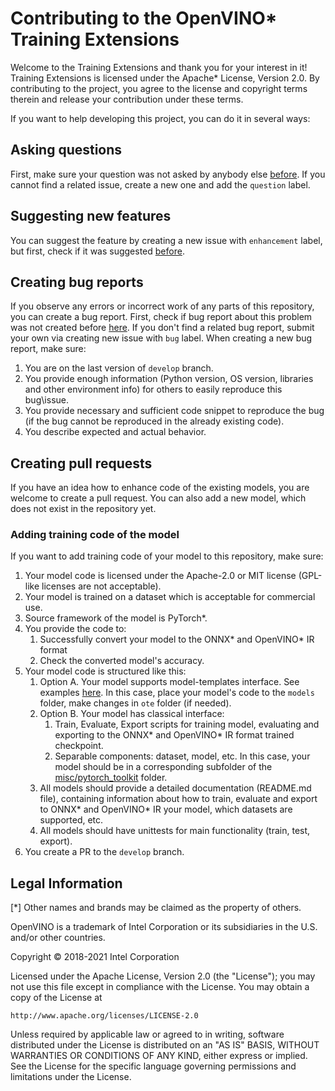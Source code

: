# Contributing to the OpenVINO\* Training Extensions

Welcome to the Training Extensions and thank you for your interest in it! Training Extensions is licensed under the Apache* License, Version 2.0. By contributing to the project, you agree to the license and copyright terms therein and release your contribution under these terms.

If you want to help developing this project, you can do it in several ways:

## Asking questions

First, make sure your question was not asked by anybody else [before](https://github.com/openvinotoolkit/training_extensions/issues?q=is%3Aissue+label%3Aquestion). If you cannot find a related issue, create a new one and add the `question` label.

## Suggesting new features

You can suggest the feature by creating a new issue with `enhancement` label, but first, check if it was suggested [before](https://github.com/openvinotoolkit/training_extensions/issues?q=is%3Aissue+label%3Aenhancement).

## Creating bug reports

If you observe any errors or incorrect work of any parts of this repository, you can create a bug report. First, check if bug report about this problem was not created before [here](https://github.com/openvinotoolkit/training_extensions/issues?q=is%3Aissue+label%3Abug). If you don't find a related bug report, submit your own via creating new issue with `bug` label.
When creating a new bug report, make sure:
1. You are on the last version of `develop` branch.
2. You provide enough information (Python version, OS version, libraries and other environment info) for others to easily reproduce this bug\issue.
3. You provide necessary and sufficient code snippet to reproduce the bug (if the bug cannot be reproduced in the already existing code).
4. You describe expected and actual behavior.

## Creating pull requests

If you have an idea how to enhance code of the existing models, you are welcome to create a pull request. You can also add a new model, which does not exist in the repository yet.

### Adding training code of the model

If you want to add training code of your model to this repository, make sure:
1. Your model code is licensed under the Apache-2.0 or MIT license (GPL-like licenses are not acceptable).
2. Your model is trained on a dataset which is acceptable for commercial use.
3. Source framework of the model is PyTorch\*.
4. You provide the code to:
   1. Successfully convert your model to the ONNX\* and OpenVINO\* IR format
   2. Check the converted model's accuracy.
5. Your model code is structured like this:
   1. Option A. Your model supports model-templates interface. See examples [here](https://github.com/openvinotoolkit/training_extensions/tree/develop/models). In this case, place your model's code to the `models` folder, make changes in `ote` folder (if needed).
   2. Option B. Your model has classical interface:
      1. Train, Evaluate, Export scripts for training model, evaluating and exporting to the ONNX\*  and OpenVINO\* IR format trained checkpoint.
      2. Separable components: dataset, model, etc.
      In this case, your model should be in a corresponding subfolder of the [misc/pytorch_toolkit](https://github.com/openvinotoolkit/training_extensions/tree/develop/misc/pytorch_toolkit) folder.
   3. All models should provide a detailed documentation (README.md file), containing information about how to train, evaluate and export to ONNX\* and OpenVINO\* IR your model, which datasets are supported, etc.
   4. All models should have unittests for main functionality (train, test, export).
6. You create a PR to the `develop` branch.

## Legal Information

[\*] Other names and brands may be claimed as the property of others.

OpenVINO is a trademark of Intel Corporation or its subsidiaries in the U.S. and/or other countries.

Copyright &copy; 2018-2021 Intel Corporation

Licensed under the Apache License, Version 2.0 (the "License"); you may not use this file except in compliance with the License. You may obtain a copy of the License at
```
http://www.apache.org/licenses/LICENSE-2.0
```
Unless required by applicable law or agreed to in writing, software distributed under the License is distributed on an "AS IS" BASIS, WITHOUT WARRANTIES OR CONDITIONS OF ANY KIND, either express or implied. See the License for the specific language governing permissions and limitations under the License.